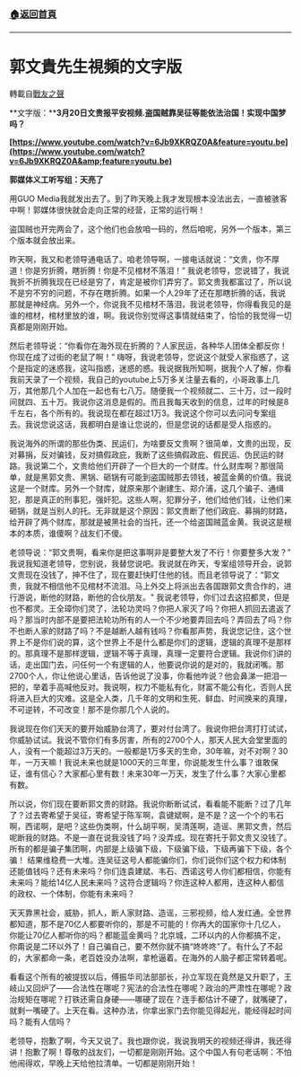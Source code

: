 ###  [:house:返回首頁](https://github.com/ourhimalayas/txt)
---
# 郭文貴先生視頻的文字版
轉載自[戰友之聲](http://littleantvoice.blogspot.com)

**文字版：****3月20日文贵报平安视频.盗国贼靠吴征等能依法治国！实现中国梦吗？**



**[https://www.youtube.com/watch?v=6Jb9XKRQZ0A&feature=youtu.be](https://www.youtube.com/watch?v=6Jb9XKRQZ0A&amp;feature=youtu.be)**



**郭媒体义工听写组：天亮了**



用GUO Media我就发出去了。到了昨天晚上我才发现根本没法出去，一直被骇客中啊！郭媒体很快就会走向正常的经营，正常的运行啊！



盗国贼也开完两会了，这个他们也会放咱一码的，然后咱呢，另外一个版本，第三个版本就会放出来。



昨天啊，我又和老领导通电话了。咱老领导啊，一接电话就说：“文贵，你不厚道！你是穷折腾，瞎折腾！你是不见棺材不落泪！” 我说老领导，您说错了，我说我折不折腾我现在已经是穷了，肯定是被你们弄穷了。郭文贵我都富过了，所以说不是穷不穷的问题，不存在瞎折腾。如果一个人29年了还在那瞎折腾的话，我说那就是神经病。另外一个，你说我不见棺材不落泪，我说老领导，你得看我见的是谁的棺材，棺材里放的谁，啊。我说你别觉得这事情就结束了，恰恰的我觉得一切真都是刚刚开始。



然后老领导说：“你看你在海外现在折腾的？人家民运，各种华人团体全都反你！你现在成了过街的老鼠了啊！” 嗨呀，我说老领导，您说这个就受人家指惑了，这个是指定的迷惑我，这叫指惑，迷惑的惑。我说据我所知啊，据我个人了解，你看我前天录了一个视频，我自己的youtube上5万多关注量去看的，小哥政事上几万，其他那几个人加在一起也有七八万。随便我一个视频就二、三十万，过一段时间就四、五十万。我说你这消息是假的。而且我每天收到的信息，过年的时候是8千左右，各个所有的。我说现在都在超过1万3。我说这个你可以去问问专案组去。我说您说这话，我都明白是谁让您说的，但是您说的话都是受人指惑的。



我说海外的所谓的那些伪类、民运们，为啥要反文贵啊？很简单，文贵的出现，反对募捐，反对骗钱，反对搞假政庇，我断了这些搞假政庇、假民运、伪民运的财路。我说第二个，文贵给他们开辟了一个巨大的一个财库。什么财库啊？那很简单，就是黑郭文贵、黑锅、砸锅有可能到盗国贼那去领钱，被蓝金黄的价值。我说这是一个财库。另外一个财库，就原来那个谢建生、郑介浦，这几个骗子、通缉犯，那是真正的刑事犯，强奸犯。这些人啊，犯罪分子，他们给他们钱，让他们来砸锅，就是当别人的托。无非就是这个原因：郭文贵断了他们政庇、募捐的财路，给开辟了两个财库，那就是被黑社会的当托，还一个给盗国贼蓝金黄。我说这是根本的本质，谁傻啊？战友们不傻。



老领导说：“郭文贵啊，看来你是把这事啊非是要整大发了不行！你要整多大发？” 我说我知道老领导，您别说，我替您说吧。我说就在昨天，专案组领导开会，说郭文贵现在没钱了，抻不住了，现在要赶快盯住他的钱。而且老领导说了：“郭文贵，我就不相信他不见棺材不流泪。马上外交上将派出去各国跟郭文贵合作的，进行游说，断他的财路，断他的合伙朋友。" 我说老领导，你们过去这招都灵，但是也不都灵。王全璋你们灵了，法轮功灵吗？你把人家灭了吗？你把人抓回去遣返了吗？那当时内部不是要把法轮功所有的人一个不少地要弄回去吗？弄回去了吗？你不也断人家的财路了吗？不是越断人越有钱吗？你看那声势，我说您记住，这个世界上不是你们说的算，这个世界上不是什么都是你们的逻辑，逻辑的真理不是那样的。那真理不是那样逻辑，逻辑不等于真理，真理一定要符合逻辑。我说你们讲的话，走出国门去，问任何一个有逻辑的人，他要说你说的是对的，我就闭嘴。那2700个人，你让他说心里话，告诉他说了没事，你看他咋说？他会鼻涕一把泪一把的，举着手高喊他反对。我说啊，权力不能私有化，财富不能公有化，否则人民将进入巨大的灾难。这是全人类，几千年的文明和生死、鲜血、时间换来的真理，不可逆转，不可改变！那不是你那几个人说的。



我说现在你们天天的要开始威胁台湾了，要对付台湾了。我说你把台湾打打试试，你威胁试试。我说不管你们有多厉害，所有的2700个人，那天人民大会堂里面的人，没有一个能超过3万天的。一般都是1万多天的生命，30年嘛，对不对啊？30年，一万天嘛！我说未来也就是1000天的三年里，你说能发生什么事？谁敢保证，谁有信心？大家都心里有数！未来30年一万天，发生了什么事？大家心里都有数。



所以说，你们现在要断郭文贵的财路。我说你断断试试，看看能不能断？过了几年了？过去寄希望于吴征，寄希望于陈军啊，袁键斌啊，是不是？这一个个的韦石啊，西诺啊，是吧？这些伪类啊，什么胡平啊，吴清莲啊，造谣、黑郭文贵，然后呢断我的财路。不是一直在说我没钱了吗？没弄成。现在寄托于郭文贵又没钱了。所有的都是骗子集团啊，内部是上级骗下级，下级骗下级，下级再骗下下级，各个骗！ 结果维稳费一大堆。连吴征这号人都能骗你们，你们说你们这个权力和体制还能值钱吗？还有未来吗？你们连袁建斌、韦石、西诺这号人你们都相信，你能有未来吗？能给14亿人民未来吗？这符合逻辑吗？你连这种人都用，连这种人都信的政权、一个体制，你能有未来吗？



天天靠黑社会，威胁，抓人，断人家财路、造谣，三邪视频，给人发红通。全世界都知道，那不是70亿人都要听你的，那是不可能的！你再大的国家你十几亿人，你能让70亿人都听你的吗？都能蓝金黄吗？北京城，二环以内的人你都搞不定，你甭说是二环以外了！自己骗自己，要不然你就不搞“咚咚咚”了。有什么了不起的，大家都命一条，老百姓没办法啊，拿枪逼着。在海外的人脑子都正常转着呢。



看看这个所有的被提拔以后，傅振华司法部部长，孙立军现在竟然是又升职了，王岐山又回炉了——合法性在哪呢？宪法的合法性在哪呢？政治的严肃性在哪呢？政治规矩在哪呢？打铁还需自身硬——哪硬了现在？连手都估计不硬了，就嘴硬了，就剩一嘴硬了。上天在看。这种办法，你拿出家门去你能见得起光，能经得起时间吗？能有人信吗？



老领导，抱歉了啊，今天又说了。我也跟你说，我说我明天的视频还得讲，我还得讲！抱歉了啊！尊敬的战友们，一切都是刚刚开始。这个中国人有句老话啊：不怕他闹得欢，早晚上天给他拉清单。一切都是刚刚开始！
